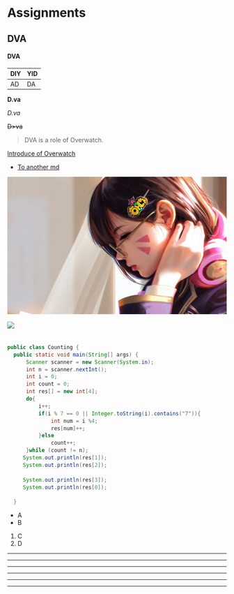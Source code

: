 # Assignments
## DVA
#### DVA




|   DIY  | YID  
|  ----  | ----  |
|  AD  | DA  

**D.va**

*D.va*

~~D>va~~

>DVA is a role of Overwatch.

[Introduce of Overwatch](https://ow.blizzard.cn/heroes/dva)

* [To another md](/OV.md)


![](/D.va.jpg 'D.va')


![](https://tse1-mm.cn.bing.net/th/id/OIP.vqNoCpEEDMKX5UKsw5-MbAHaOE?pid=ImgDet&rs=1)

 ```java

public class Counting {
   public static void main(String[] args) {
       Scanner scanner = new Scanner(System.in);
       int n = scanner.nextInt();
       int i = 0;
       int count = 0;
       int res[] = new int[4];
       do{
           i++;
           if(i % 7 == 0 || Integer.toString(i).contains("7")){
               int num = i %4;
               res[num]++;
           }else
               count++;
       }while (count != n);
      System.out.println(res[1]);
      System.out.println(res[2]);

      System.out.println(res[3]);
      System.out.println(res[0]);

   }
 ```

 * A
 * B
 
1. C
2. D

------------------
------------------
------------------
------------------
------------------
------------------

